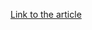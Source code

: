 [Link to the article](https://cybersecuritynews.com/warlock-ransomware-actors-exploiting-sharepoint-toolshell-zero-day/)

